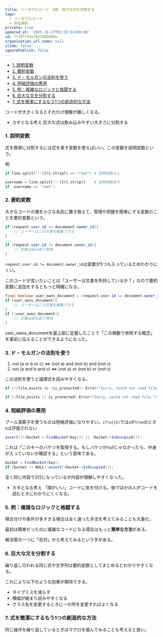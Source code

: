 ```yaml
---
title: リーダブルコード　8章　巨大な式を分割する
tags:
  - リーダブルコード
  - 命名規則
private: true
updated_at: '2025-10-27T03:55:51+09:00'
id: ff28f7d4a78e28800886
organization_url_name: null
slide: false
ignorePublish: false
---
```


- [1. 説明変数](#1-説明変数)
- [2. 要約変数](#2-要約変数)
- [3. ド・モルガンの法則を使う](#3-ドモルガンの法則を使う)
- [4. 短絡評価の悪用](#4-短絡評価の悪用)
- [5. 例：複雑なロジックと格闘する](#5-例複雑なロジックと格闘する)
- [6. 巨大な文を分割する](#6-巨大な文を分割する)
- [7. 式を簡潔にするもう1つの創造的な方法](#7-式を簡潔にするもう1つの創造的な方法)


コードが大きくなるとそれだけ理解が難しくなる。

* カギとなる考え
巨大な式は飲み込みやすい大きさに分割する

### 1. 説明変数

式を簡単に分割するには式を表す変数を使えばいい。この変数を説明変数という。

例
```python
if line.split(':')[0].strip() == "root": # 説明変数なし

username = line.split(':')[0].strip()    # 説明変数あり
if  username == 'root':
```

### 2. 要約変数

大きなコードの塊を小さな名前に置き換えて、管理や把握を簡単にする変数のことを要約変数という。

```java
if (request.user.id == documaent.owner_id){
    // ユーザーはこの文書を編集できる
}
...
if (request.user.id != document.owner_id){
    // 文書は読み取り専用
}
```
`request.user.id != document.owner_id`は変数が5つも入っているためわかりにくい。

このコードが言いたいことは「ユーザーは文書を所持しているか？」なので要約変数に追加をするともっと明確になる。

```java
final boolean user_owns_document = (request.user.id == document.owner_id)
if (user_owns_document){
    // ユーザーはこの文書を編集できる
}
if (!user_owns_document){
    // 文書は読み取り専用
}
```
user_owns_documentを最上部に定義したことで「この関数で参照する概念」を事前に伝えることができるようになった。

### 3. ド・モルガンの法則を使う

1. not (a or b or c)   <=> (not a) and (not b) and (not c)
2. not (a and b and c) <=> (not a) or  (not b) or  (not c)

この法則を使うと論理式を読みやすくなる。

```C++
if (!(file_exists && !is_protected)) Error("Sorry, could not read file.") // ド・モルガン適用前

if (!file_exists || is_protected) Error("Sorry, could not read file.")    // ド・モルガン適用後
```

### 4. 短絡評価の悪用

ブール演算子を使うものは短絡評価になりやすい。`if(a||b)`では`a`が`true`のとき`b`は評価されない

```C#
assert((!(bucket = FindBucket(key))) || !bucket->IsOccupied());
```
これは「このキーのバケツを取得する。もしバケツがnullじゃなかったら、中身が入っていないか確認する」という意味である。
```C#
bucket = FindBucket(key);
if (bucket != NULL) assert(!bucket->IsOccupied());
```
全く同じ内容で2行になっているが内容が理解しやすくなった。

* カギとなる考え
「頭がいい」コードに気を付ける。後でほかの人がコードを読むときにわかりにくくなる。

### 5. 例：複雑なロジックと格闘する

場合分けや条件が多すぎる場合は全く違った手法を考えてみることも大事だ。

最初は簡単だったのに複雑なコードになる場合はもっと**簡単な方法**がある。

解決策の一つに「反対」から考えてみるという手がある。

### 6. 巨大な文を分割する

繰り返し行われる同じ式や文字列は要約変数としてまとめるとわかりやすくなる。

これにより以下のような効果が期待できる。

* タイプミスを減らす
* 横幅が縮まり読みやすくなる
* クラス名を変更するときに一か所を変更すればよくなる
  
### 7. 式を簡潔にするもう1つの創造的な方法

同じ操作を繰り返しているときはマクロを組んでみることも考えると良い。

